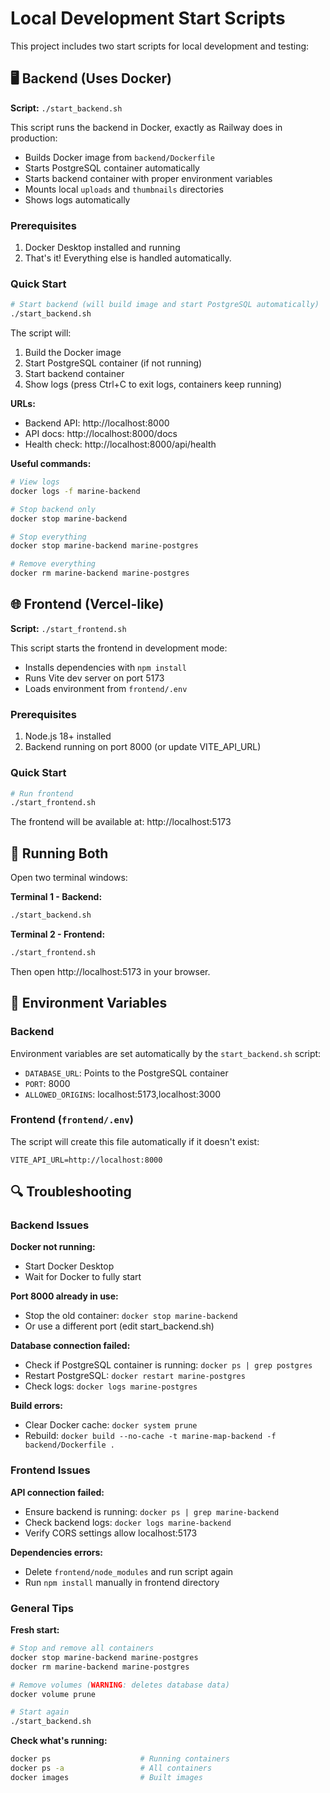 # Local Development Start Scripts

This project includes two start scripts for local development and testing:

## 🖥️ Backend (Uses Docker)

**Script:** `./start_backend.sh`

This script runs the backend in Docker, exactly as Railway does in production:
- Builds Docker image from `backend/Dockerfile`
- Starts PostgreSQL container automatically
- Starts backend container with proper environment variables
- Mounts local `uploads` and `thumbnails` directories
- Shows logs automatically

### Prerequisites

1. Docker Desktop installed and running
2. That's it! Everything else is handled automatically.

### Quick Start

```bash
# Start backend (will build image and start PostgreSQL automatically)
./start_backend.sh
```

The script will:
1. Build the Docker image
2. Start PostgreSQL container (if not running)
3. Start backend container
4. Show logs (press Ctrl+C to exit logs, containers keep running)

**URLs:**
- Backend API: http://localhost:8000
- API docs: http://localhost:8000/docs
- Health check: http://localhost:8000/api/health

**Useful commands:**
```bash
# View logs
docker logs -f marine-backend

# Stop backend only
docker stop marine-backend

# Stop everything
docker stop marine-backend marine-postgres

# Remove everything
docker rm marine-backend marine-postgres
```

## 🌐 Frontend (Vercel-like)

**Script:** `./start_frontend.sh`

This script starts the frontend in development mode:
- Installs dependencies with `npm install`
- Runs Vite dev server on port 5173
- Loads environment from `frontend/.env`

### Prerequisites

1. Node.js 18+ installed
2. Backend running on port 8000 (or update VITE_API_URL)

### Quick Start

```bash
# Run frontend
./start_frontend.sh
```

The frontend will be available at: http://localhost:5173

## 🚀 Running Both

Open two terminal windows:

**Terminal 1 - Backend:**
```bash
./start_backend.sh
```

**Terminal 2 - Frontend:**
```bash
./start_frontend.sh
```

Then open http://localhost:5173 in your browser.

## 📝 Environment Variables

### Backend
Environment variables are set automatically by the `start_backend.sh` script:
- `DATABASE_URL`: Points to the PostgreSQL container
- `PORT`: 8000
- `ALLOWED_ORIGINS`: localhost:5173,localhost:3000

### Frontend (`frontend/.env`)
The script will create this file automatically if it doesn't exist:
```env
VITE_API_URL=http://localhost:8000
```

## 🔍 Troubleshooting

### Backend Issues

**Docker not running:**
- Start Docker Desktop
- Wait for Docker to fully start

**Port 8000 already in use:**
- Stop the old container: `docker stop marine-backend`
- Or use a different port (edit start_backend.sh)

**Database connection failed:**
- Check if PostgreSQL container is running: `docker ps | grep postgres`
- Restart PostgreSQL: `docker restart marine-postgres`
- Check logs: `docker logs marine-postgres`

**Build errors:**
- Clear Docker cache: `docker system prune`
- Rebuild: `docker build --no-cache -t marine-map-backend -f backend/Dockerfile .`

### Frontend Issues

**API connection failed:**
- Ensure backend is running: `docker ps | grep marine-backend`
- Check backend logs: `docker logs marine-backend`
- Verify CORS settings allow localhost:5173

**Dependencies errors:**
- Delete `frontend/node_modules` and run script again
- Run `npm install` manually in frontend directory

### General Tips

**Fresh start:**
```bash
# Stop and remove all containers
docker stop marine-backend marine-postgres
docker rm marine-backend marine-postgres

# Remove volumes (WARNING: deletes database data)
docker volume prune

# Start again
./start_backend.sh
```

**Check what's running:**
```bash
docker ps                    # Running containers
docker ps -a                 # All containers
docker images                # Built images
```
